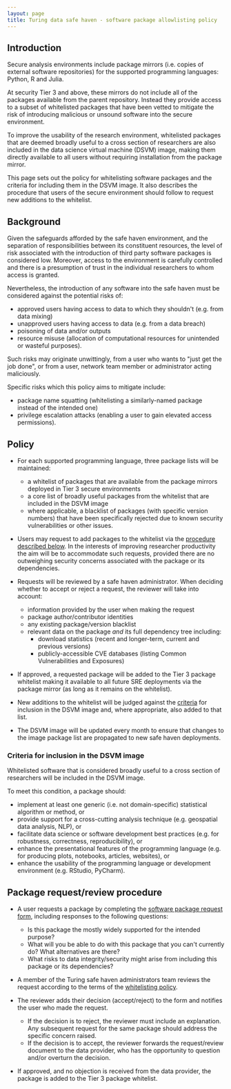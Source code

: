 ```yaml
---
layout: page
title: Turing data safe haven - software package allowlisting policy
---
```


## Introduction

Secure analysis environments include package mirrors (i.e. copies of external software repositories) for the supported programming languages: Python, R and Julia.

At security Tier 3 and above, these mirrors do not include all of the packages available from the parent repository. Instead they provide access to a subset of whitelisted packages that have been vetted to mitigate the risk of introducing malicious or unsound software into the secure environment.

To improve the usability of the research environment, whitelisted packages that are deemed broadly useful to a cross section of researchers are also included in the data science virtual machine (DSVM) image, making them directly available to all users without requiring installation from the package mirror.

This page sets out the policy for whitelisting software packages and the criteria for including them in the DSVM image. It also describes the procedure that users of the secure environment should follow to request new additions to the whitelist.

## Background

Given the safeguards afforded by the safe haven environment, and the separation of responsibilities between its constituent resources, the level of risk associated with the introduction of third party software packages is considered low. Moreover, access to the environment is carefully controlled and there is a presumption of trust in the individual researchers to whom access is granted.

Nevertheless, the introduction of any software into the safe haven must be considered against the potential risks of:

+ approved users having access to data to which they shouldn't (e.g. from data mixing)
+ unapproved users having access to data (e.g. from a data breach)
+ poisoning of data and/or outputs
+ resource misuse (allocation of computational resources for unintended or wasteful purposes).

Such risks may originate unwittingly, from a user who wants to "just get the job done", or from a user, network team member or administrator acting maliciously.

Specific risks which this policy aims to mitigate include:

+ package name squatting (whitelisting a similarly-named package instead of the intended one)
+ privilege escalation attacks (enabling a user to gain elevated access permissions).

## Policy

+ For each supported programming language, three package lists will be maintained:
  + a whitelist of packages that are available from the package mirrors deployed in Tier 3 secure environments
  + a core list of broadly useful packages from the whitelist that are included in the DSVM image
  + where applicable, a blacklist of packages (with specific version numbers) that have been specifically rejected due to known security vulnerabilities or other issues.

+ Users may request to add packages to the whitelist via the [procedure described below](#Package-request--review-procedure). In the interests of improving researcher productivity the aim will be to accommodate such requests, provided there are no outweighing security concerns associated with the package or its dependencies.

+ Requests will be reviewed by a safe haven administrator. When deciding whether to accept or reject a request, the reviewer will take into account:
  + information provided by the user when making the request
  + package author/contributor identities
  + any existing package/version blacklist
  + relevant data on the package *and* its full dependency tree including:
    + download statistics (recent and longer-term, current and previous versions)
    + publicly-accessible CVE databases (listing Common Vulnerabilities and Exposures)

+ If approved, a requested package will be added to the Tier 3 package whitelist making it available to all future SRE deployments via the package mirror (as long as it remains on the whitelist).

+ New additions to the whitelist will be judged against the [criteria](#Criteria-for-inclusion-in-the-DSVM-image) for inclusion in the DSVM image and, where appropriate, also added to that list.

+ The DSVM image will be updated every month to ensure that changes to the image package list are propagated to new safe haven deployments.

### Criteria for inclusion in the DSVM image

Whitelisted software that is considered broadly useful to a cross section of researchers will be included in the DSVM image.

To meet this condition, a package should:

+ implement at least one generic (i.e. not domain-specific) statistical algorithm or method, or
+ provide support for a cross-cutting analysis technique (e.g. geospatial data analysis, NLP), or
+ facilitate data science or software development best practices (e.g. for robustness, correctness, reproducibility), or
+ enhance the presentational features of the programming language (e.g. for producing plots, notebooks, articles, websites), or
+ enhance the usability of the programming language or development environment (e.g. RStudio, PyCharm).

## Package request/review procedure

+ A user requests a package by completing the [software package request form](software-package-request-form.md), including responses to the following questions:
  + Is this package the mostly widely supported for the intended purpose?
  + What will you be able to do with this package that you can't currently do? What alternatives are there?
  + What risks to data integrity/security might arise from including this package or its dependencies?

+ A member of the Turing safe haven administrators team reviews the request according to the terms of the [whitelisting policy](#Policy).

+ The reviewer adds their decision (accept/reject) to the form and notifies the user who made the request.
  + If the decision is to reject, the reviewer must include an explanation. Any subsequent request for the same package should address the specific concern raised.
  + If the decision is to accept, the reviewer forwards the request/review document to the data provider, who has the opportunity to question and/or overturn the decision.

+ If approved, and no objection is received from the data provider, the package is added to the Tier 3 package whitelist.
